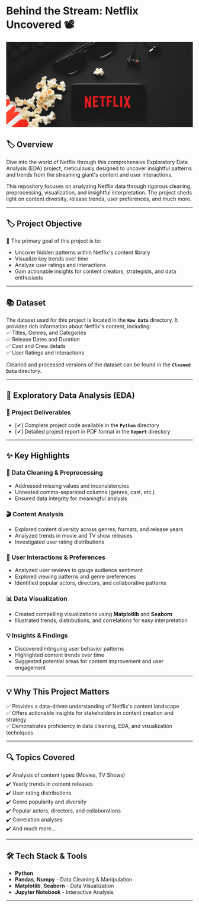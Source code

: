 # Behind the Stream: Netflix Uncovered 📽️

![Demo](./demo.jpg)  

## 🏷️ Overview  
Dive into the world of Netflix through this comprehensive Exploratory Data Analysis (EDA) project, meticulously designed to uncover insightful patterns and trends from the streaming giant's content and user interactions.  

This repository focuses on analyzing Netflix data through rigorous cleaning, preprocessing, visualization, and insightful interpretation. The project sheds light on content diversity, release trends, user preferences, and much more.  

---

## 🏷️ Project Objective  
🎯 The primary goal of this project is to:  
- Uncover hidden patterns within Netflix's content library  
- Visualize key trends over time  
- Analyze user ratings and interactions  
- Gain actionable insights for content creators, strategists, and data enthusiasts  

---

## 📚 Dataset  
The dataset used for this project is located in the **`Raw Data`** directory. It provides rich information about Netflix's content, including:  
✅ Titles, Genres, and Categories  
✅ Release Dates and Duration  
✅ Cast and Crew details  
✅ User Ratings and Interactions  

Cleaned and processed versions of the dataset can be found in the **`Cleaned Data`** directory.

---

## 🤔 Exploratory Data Analysis (EDA)  
### 📝 Project Deliverables  
- [✔] Complete project code available in the **`Python`** directory  
- [✔] Detailed project report in PDF format in the **`Report`** directory  

---

## ✨ Key Highlights  

### 🔧 Data Cleaning & Preprocessing  
- Addressed missing values and inconsistencies  
- Unnested comma-separated columns (genres, cast, etc.)  
- Ensured data integrity for meaningful analysis  

### 🎬 Content Analysis  
- Explored content diversity across genres, formats, and release years  
- Analyzed trends in movie and TV show releases  
- Investigated user rating distributions  

### 👥 User Interactions & Preferences  
- Analyzed user reviews to gauge audience sentiment  
- Explored viewing patterns and genre preferences  
- Identified popular actors, directors, and collaborative patterns  

### 📊 Data Visualization  
- Created compelling visualizations using **Matplotlib** and **Seaborn**  
- Illustrated trends, distributions, and correlations for easy interpretation  

### 💡 Insights & Findings  
- Discovered intriguing user behavior patterns  
- Highlighted content trends over time  
- Suggested potential areas for content improvement and user engagement  

---

## 💡 Why This Project Matters  
✅ Provides a data-driven understanding of Netflix's content landscape  
✅ Offers actionable insights for stakeholders in content creation and strategy  
✅ Demonstrates proficiency in data cleaning, EDA, and visualization techniques  

---

## 🔍 Topics Covered  
✔️ Analysis of content types (Movies, TV Shows)  
✔️ Yearly trends in content releases  
✔️ User rating distributions  
✔️ Genre popularity and diversity  
✔️ Popular actors, directors, and collaborations  
✔️ Correlation analyses  
✔️ And much more...  

---

## 🛠️ Tech Stack & Tools  
- **Python**  
- **Pandas**, **Numpy** - Data Cleaning & Manipulation  
- **Matplotlib**, **Seaborn** - Data Visualization  
- **Jupyter Notebook** - Interactive Analysis  

---

